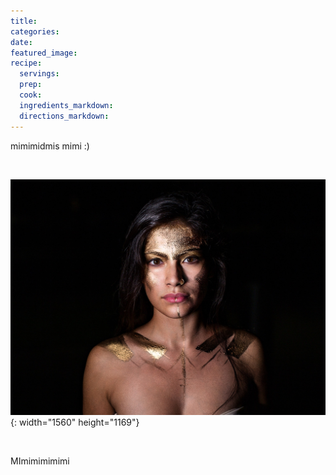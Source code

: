 ```yaml
---
title:
categories:
date:
featured_image:
recipe:
  servings:
  prep:
  cook:
  ingredients_markdown:
  directions_markdown:
---
```


mimimidmis mimi :)&nbsp;

&nbsp;

![](/uploads/actionvance-1en74yxhmla-unsplash.jpg){: width="1560" height="1169"}

&nbsp;

MImimimimimi

&nbsp;

&nbsp;

&nbsp;

&nbsp;